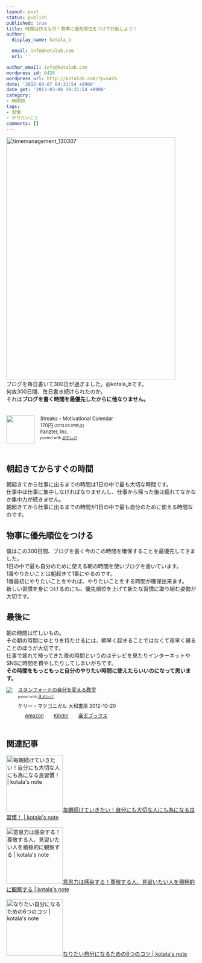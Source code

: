 ```yaml
---
layout: post
status: publish
published: true
title: 時間は作るもの！物事に優先順位をつけて行動しよう！
author:
  display_name: kotala_b

  email: info@kotalab.com
  url: ''

author_email: info@kotalab.com
wordpress_id: 6426
wordpress_url: http://kotalab.com/?p=6426
date: '2013-03-07 04:31:54 +0900'
date_gmt: '2013-03-06 19:31:54 +0900'
category:
- 時間術
tags:
- 習慣
- やりたいこと
comments: []
---
```

<p><img src="http://kotalab.com/wp-content/uploads/timemanagement_130307-448x644.jpg" alt="timemanagement_130307" width="448" height="644" class="alignnone size-large wp-image-6427" /><br />
ブログを毎日書いて300日が過ぎました。@kotala_bです。<br />
何故300日間、毎日書き続けられたのか。<br />
それは<strong>ブログを書く時間を最優先したからに他なりません。</strong></p>
<div class="pochireba" style="text-align:left;font-size:small;padding:20px 0;/zoom: 1;overflow: hidden;"><span class="removed_link" title="http://click.linksynergy.com/fs-bin/click?id=d2yYUp776R4&amp;subid=&amp;offerid=94348.1&amp;type=3&amp;tmpid=3910&amp;RD_PARM1=https%253A%252F%252Fitunes.apple.com%252Fjp%252Fapp%252Fstreaks-motivational-calendar%252Fid345184462%253Fmt%253D8%2526uo%253D4"><img src="http://a881.phobos.apple.com/us/r1000/095/Purple/v4/7e/72/aa/7e72aa96-e673-67cd-d507-9d3676f4670d/mzl.axygeewx.png" width="75" height="75" style="float:left;margin:0 15px 0 0;" class="pochi_img" ></span>
<div class="pochi_info" style="text-align:left;/zoom: 1;overflow: hidden;">
<div class="pochi_name"><span class="removed_link" title="http://click.linksynergy.com/fs-bin/click?id=d2yYUp776R4&amp;subid=&amp;offerid=94348.1&amp;type=3&amp;tmpid=3910&amp;RD_PARM1=https%253A%252F%252Fitunes.apple.com%252Fjp%252Fapp%252Fstreaks-motivational-calendar%252Fid345184462%253Fmt%253D8%2526uo%253D4">Streaks - Motivational Calendar</span></div>
<div class="pochi_price" style="display:inline;">170円</div>
<div class="pochi_time" style="font-size:x-small;display:inline;">(2013.03.07時点)</div>
<div class="pochi_seller"><span class="removed_link" title="http://click.linksynergy.com/fs-bin/click?id=d2yYUp776R4&amp;subid=&amp;offerid=94348.1&amp;type=3&amp;tmpid=3910&amp;RD_PARM1=https%253A%252F%252Fitunes.apple.com%252Fjp%252Fartist%252Ffanzter-inc.%252Fid345184465%253Fuo%253D4">Fanzter, Inc.</span></div>
<div class="pochi_post" style="font-size:x-small;">posted with <a href="http://pochireba.com">ポチレバ</a></div>
</div>
<div class="pochireba-footer" style="clear: left"></div>
</div>
<p><!--more--></p>
<h2>朝起きてからすぐの時間</h2>
<p>朝起きてから仕事に出るまでの時間は1日の中で最も大切な時間です。<br />
仕事中は仕事に集中しなければなりませんし、仕事から帰った後は疲れてなかなか集中力が続きません。<br />
朝起きてから仕事に出るまでの時間が1日の中で最も自分のために使える時間なのです。</p>
<h2>物事に優先順位をつける</h2>
<p>僕はこの300日間、ブログを書く今のこの時間を確保することを最優先してきました。<br />
1日の中で最も自分のために使える朝の時間を使いブログを書いています。<br />
1番やりたいことは朝起きて1番にやるのです。<br />
1番最初にやりたいことをやれば、やりたいことをする時間が確保出来ます。<br />
新しい習慣を身につけるのにも、優先順位を上げて新たな習慣に取り組む姿勢が大切です。</p>
<h2>最後に</h2>
<p>朝の時間は忙しいもの。<br />
その朝の時間にゆとりを持たせるには、朝早く起きることではなくて夜早く寝ることのほうが大切です。<br />
仕事で疲れて帰ってきた夜の時間というのはテレビを見たりインターネットやSNSに時間を費やしたりしてしまいがちです。<br />
<strong>その時間をもっともっと自分のやりたい時間に使えたらいいのになって思います。</strong></p>
<div class="booklink-box" style="text-align:left;padding-bottom:20px;font-size:small;/zoom: 1;overflow: hidden;">
<div class="booklink-image" style="float:left;margin:0 15px 10px 0;"><a href="http://www.amazon.co.jp/exec/obidos/asin/4479793631/same-22/" name="booklink" rel="nofollow" target="_blank"><img src="http://ecx.images-amazon.com/images/I/41fOesLivPL._SL160_.jpg" style="border: none;" /></a></div>
<div class="booklink-info" style="line-height:120%;/zoom: 1;overflow: hidden;">
<div class="booklink-name" style="margin-bottom:10px;line-height:120%"><a href="http://www.amazon.co.jp/exec/obidos/asin/4479793631/same-22/" rel="nofollow" name="booklink" target="_blank">スタンフォードの自分を変える教室</a>
<div class="booklink-powered-date" style="font-size:8pt;margin-top:5px;font-family:verdana;line-height:120%">posted with <a href="http://yomereba.com" target="_blank">ヨメレバ</a></div>
</div>
<div class="booklink-detail" style="margin-bottom:5px;">ケリー・マクゴニガル 大和書房 2012-10-20    </div>
<div class="booklink-link2" style="margin-top:10px;">
<div class="shoplinkamazon" style="display:inline;margin-right:5px;background: url('http://img.yomereba.com/tam_y.gif') 0 0 no-repeat;padding: 2px 0 2px 18px;white-space: nowrap;"><a href="http://www.amazon.co.jp/exec/obidos/asin/4479793631/same-22/" rel="nofollow" target="_blank" title="アマゾン" >Amazon</a></div>
<div class="shoplinkkindle" style="display:inline;margin-right:5px;background: url('http://img.yomereba.com/tam_y.gif') 0 0 no-repeat;padding: 2px 0 2px 18px;white-space: nowrap;"><a href="http://www.amazon.co.jp/gp/search?keywords=%83X%83%5E%83%93%83t%83H%81%5B%83h%82%CC%8E%A9%95%AA%82%F0%95%CF%82%A6%82%E9%8B%B3%8E%BA&__mk_ja_JP=%83J%83%5E%83J%83i&url=node%3D2275256051&tag=same-22" rel="nofollow" target="_blank" >Kindle</a></div>
<div class="shoplinkrakuten" style="display:inline;margin-right:5px;background: url('http://img.yomereba.com/tam_y.gif') 0 -50px no-repeat;padding: 2px 0 2px 18px;white-space: nowrap;"><a href="http://hb.afl.rakuten.co.jp/hgc/0fa7afc8.bbfc196a.0fa7afc9.d56c38f1/?pc=http%3A%2F%2Fbooks.rakuten.co.jp%2Frb%2F12056267%2F%3Fscid%3Daf_ich_link_urltxt%26m%3Dhttp%3A%2F%2Fm.rakuten.co.jp%2Fev%2Fbook%2F" rel="nofollow" target="_blank" title="楽天ブックス" >楽天ブックス</a></div>
</div>
</div>
<div class="booklink-footer" style="clear: left"></div>
</div>
<h2 class="rele">関連記事</h2>
<p><a href="http://kotalab.com/keep-doing-every-morning" target="_blank"><img  class="alignleft" src="http://kotalab.com/wp-content/uploads/slooProImg_20130305112246.jpg" alt="毎朝続けていきたい！自分にも大切な人にも為になる良習慣！ | kotala's note" width="150" /></a><a href="http://kotalab.com/keep-doing-every-morning" target="_blank">毎朝続けていきたい！自分にも大切な人にも為になる良習慣！ | kotala's note</a><br style="clear:both;" /><br />
<a href="http://kotalab.com/positive-observation" target="_blank"><img  class="alignleft" src="http://kotalab.com/wp-content/uploads/influence_130211-448x383.jpg" alt="意思力は感染する！尊敬する人、見習いたい人を積極的に観察する | kotala's note" width="150" /></a><a href="http://kotalab.com/positive-observation" target="_blank">意思力は感染する！尊敬する人、見習いたい人を積極的に観察する | kotala's note</a><br style="clear:both;" /><br />
<a href="http://kotalab.com/i-want-to-be-6things" target="_blank"><img  class="alignleft" src="http://kotalab.com/wp-content/uploads/slooProImg_20130208152334.jpg" alt="なりたい自分になるための6つのコツ | kotala's note" width="150" /></a><a href="http://kotalab.com/i-want-to-be-6things" target="_blank">なりたい自分になるための6つのコツ | kotala's note</a><br style="clear:both;" /></p>
